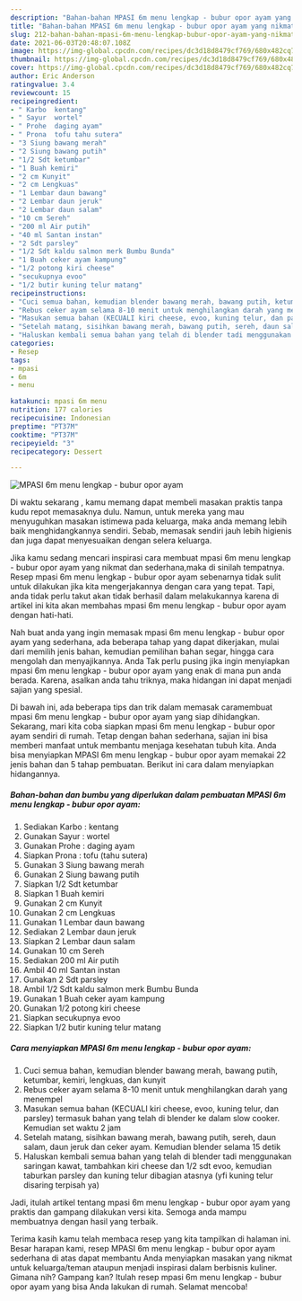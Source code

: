 ```yaml
---
description: "Bahan-bahan MPASI 6m menu lengkap - bubur opor ayam yang nikmat dan Mudah Dibuat"
title: "Bahan-bahan MPASI 6m menu lengkap - bubur opor ayam yang nikmat dan Mudah Dibuat"
slug: 212-bahan-bahan-mpasi-6m-menu-lengkap-bubur-opor-ayam-yang-nikmat-dan-mudah-dibuat
date: 2021-06-03T20:48:07.108Z
image: https://img-global.cpcdn.com/recipes/dc3d18d8479cf769/680x482cq70/mpasi-6m-menu-lengkap-bubur-opor-ayam-foto-resep-utama.jpg
thumbnail: https://img-global.cpcdn.com/recipes/dc3d18d8479cf769/680x482cq70/mpasi-6m-menu-lengkap-bubur-opor-ayam-foto-resep-utama.jpg
cover: https://img-global.cpcdn.com/recipes/dc3d18d8479cf769/680x482cq70/mpasi-6m-menu-lengkap-bubur-opor-ayam-foto-resep-utama.jpg
author: Eric Anderson
ratingvalue: 3.4
reviewcount: 15
recipeingredient:
- " Karbo  kentang"
- " Sayur  wortel"
- " Prohe  daging ayam"
- " Prona  tofu tahu sutera"
- "3 Siung bawang merah"
- "2 Siung bawang putih"
- "1/2 Sdt ketumbar"
- "1 Buah kemiri"
- "2 cm Kunyit"
- "2 cm Lengkuas"
- "1 Lembar daun bawang"
- "2 Lembar daun jeruk"
- "2 Lembar daun salam"
- "10 cm Sereh"
- "200 ml Air putih"
- "40 ml Santan instan"
- "2 Sdt parsley"
- "1/2 Sdt kaldu salmon merk Bumbu Bunda"
- "1 Buah ceker ayam kampung"
- "1/2 potong kiri cheese"
- "secukupnya evoo"
- "1/2 butir kuning telur matang"
recipeinstructions:
- "Cuci semua bahan, kemudian blender bawang merah, bawang putih, ketumbar, kemiri, lengkuas, dan kunyit"
- "Rebus ceker ayam selama 8-10 menit untuk menghilangkan darah yang menempel"
- "Masukan semua bahan (KECUALI kiri cheese, evoo, kuning telur, dan parsley) termasuk bahan yang telah di blender ke dalam slow cooker. Kemudian set waktu 2 jam"
- "Setelah matang, sisihkan bawang merah, bawang putih, sereh, daun salam, daun jeruk dan ceker ayam. Kemudian blender selama 15 detik"
- "Haluskan kembali semua bahan yang telah di blender tadi menggunakan saringan kawat, tambahkan kiri cheese dan 1/2 sdt evoo, kemudian taburkan parsley dan kuning telur dibagian atasnya (yfi kuning telur disaring terpisah ya)"
categories:
- Resep
tags:
- mpasi
- 6m
- menu

katakunci: mpasi 6m menu 
nutrition: 177 calories
recipecuisine: Indonesian
preptime: "PT37M"
cooktime: "PT37M"
recipeyield: "3"
recipecategory: Dessert

---
```



![MPASI 6m menu lengkap - bubur opor ayam](https://img-global.cpcdn.com/recipes/dc3d18d8479cf769/680x482cq70/mpasi-6m-menu-lengkap-bubur-opor-ayam-foto-resep-utama.jpg)

Di waktu  sekarang , kamu memang dapat membeli masakan praktis tanpa kudu repot memasaknya dulu. Namun, untuk mereka yang mau menyuguhkan masakan istimewa pada keluarga, maka anda memang lebih baik menghidangkannya sendiri. Sebab, memasak sendiri jauh lebih higienis dan juga dapat menyesuaikan dengan selera keluarga.

Jika kamu sedang mencari inspirasi cara membuat mpasi 6m menu lengkap - bubur opor ayam yang nikmat dan sederhana,maka di sinilah tempatnya. Resep mpasi 6m menu lengkap - bubur opor ayam  sebenarnya tidak sulit untuk dilakukan jika kita mengerjakannya dengan cara yang tepat. Tapi, anda tidak perlu takut akan tidak berhasil dalam melakukannya 
karena di artikel ini kita akan membahas mpasi 6m menu lengkap - bubur opor ayam dengan hati-hati.  



Nah buat anda yang ingin memasak mpasi 6m menu lengkap - bubur opor ayam yang sederhana, ada beberapa tahap yang dapat dikerjakan, mulai dari memilih jenis bahan, kemudian pemilihan bahan segar, hingga cara mengolah dan menyajikannya. Anda Tak perlu pusing jika ingin menyiapkan mpasi 6m menu lengkap - bubur opor ayam yang enak di mana pun anda berada. Karena, asalkan anda  tahu triknya, maka hidangan ini dapat menjadi sajian yang spesial.

Di bawah ini, ada beberapa tips dan trik dalam memasak caramembuat mpasi 6m menu lengkap - bubur opor ayam yang siap dihidangkan. Sekarang, mari kita coba siapkan mpasi 6m menu lengkap - bubur opor ayam sendiri di rumah. Tetap dengan bahan sederhana, sajian ini bisa memberi manfaat untuk membantu menjaga kesehatan tubuh kita. Anda bisa menyiapkan MPASI 6m menu lengkap - bubur opor ayam memakai 22 jenis bahan dan 5 tahap pembuatan. Berikut ini cara dalam menyiapkan hidangannya.

<!--inarticleads1-->

##### Bahan-bahan dan bumbu yang diperlukan dalam pembuatan MPASI 6m menu lengkap - bubur opor ayam:

1. Sediakan  Karbo : kentang
1. Gunakan  Sayur : wortel
1. Gunakan  Prohe : daging ayam
1. Siapkan  Prona : tofu (tahu sutera)
1. Gunakan 3 Siung bawang merah
1. Gunakan 2 Siung bawang putih
1. Siapkan 1/2 Sdt ketumbar
1. Siapkan 1 Buah kemiri
1. Gunakan 2 cm Kunyit
1. Gunakan 2 cm Lengkuas
1. Gunakan 1 Lembar daun bawang
1. Sediakan 2 Lembar daun jeruk
1. Siapkan 2 Lembar daun salam
1. Gunakan 10 cm Sereh
1. Sediakan 200 ml Air putih
1. Ambil 40 ml Santan instan
1. Gunakan 2 Sdt parsley
1. Ambil 1/2 Sdt kaldu salmon merk Bumbu Bunda
1. Gunakan 1 Buah ceker ayam kampung
1. Gunakan 1/2 potong kiri cheese
1. Siapkan secukupnya evoo
1. Siapkan 1/2 butir kuning telur matang




<!--inarticleads2-->

##### Cara menyiapkan MPASI 6m menu lengkap - bubur opor ayam:

1. Cuci semua bahan, kemudian blender bawang merah, bawang putih, ketumbar, kemiri, lengkuas, dan kunyit
1. Rebus ceker ayam selama 8-10 menit untuk menghilangkan darah yang menempel
1. Masukan semua bahan (KECUALI kiri cheese, evoo, kuning telur, dan parsley) termasuk bahan yang telah di blender ke dalam slow cooker. Kemudian set waktu 2 jam
1. Setelah matang, sisihkan bawang merah, bawang putih, sereh, daun salam, daun jeruk dan ceker ayam. Kemudian blender selama 15 detik
1. Haluskan kembali semua bahan yang telah di blender tadi menggunakan saringan kawat, tambahkan kiri cheese dan 1/2 sdt evoo, kemudian taburkan parsley dan kuning telur dibagian atasnya (yfi kuning telur disaring terpisah ya)




Jadi, itulah artikel tentang  mpasi 6m menu lengkap - bubur opor ayam  yang praktis dan gampang dilakukan versi kita. Semoga anda mampu membuatnya dengan hasil yang terbaik. 

Terima kasih kamu telah membaca resep yang kita tampilkan di halaman ini. Besar harapan kami, resep  MPASI 6m menu lengkap - bubur opor ayam sederhana di atas dapat membantu Anda menyiapkan masakan yang nikmat untuk keluarga/teman ataupun menjadi inspirasi dalam berbisnis kuliner. Gimana nih? Gampang kan? Itulah resep mpasi 6m menu lengkap - bubur opor ayam yang bisa Anda lakukan di rumah. Selamat mencoba!

